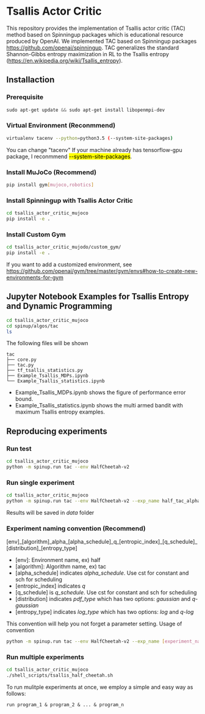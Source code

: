 # Tsallis Actor Critic
This repository provides the implementation of Tsallis actor critic (TAC) method based on Spinningup packages which is educational resource produced by OpenAI. We implemented TAC based on Spinningup packages https://github.com/openai/spinningup. TAC generalizes the standard Shannon-Gibbs entropy maximization in RL to the Tsallis entropy (https://en.wikipedia.org/wiki/Tsallis_entropy).
## Installaction
### Prerequisite
```css
sudo apt-get update && sudo apt-get install libopenmpi-dev
```
### Virtual Environment (Reconmmend)
```sh
virtualenv tacenv --python=python3.5 (--system-site-packages)
```
You can change "tacenv"
If your machine already has tensorflow-gpu package, I reconmmend <mark>--system-site-packages</mark>.
### Install MuJoCo (Recommend)
```sh
pip install gym[mujoco,robotics]
```
### Install Spinningup with Tsallis Actor Critic
```sh
cd tsallis_actor_critic_mujoco
pip install -e .
```
### Install Custom Gym
```sh
cd tsallis_actor_critic_mujodo/custom_gym/
pip install -e .
```
If you want to add a customized environment, see https://github.com/openai/gym/tree/master/gym/envs#how-to-create-new-environments-for-gym

## Jupyter Notebook Examples for Tsallis Entropy and Dynamic Programming
```sh
cd tsallis_actor_critic_mujoco
cd spinup/algos/tac
ls
```
The following files will be shown
```
tac
├── core.py
├── tac.py
├── tf_tsallis_statistics.py
├── Example_Tsallis_MDPs.ipynb 
└── Example_Tsallis_statistics.ipynb
```
- Example_Tsallis_MDPs.ipynb shows the figure of performance error bound.
- Example_Tsallis_statistics.ipynb shows the multi armed bandit with maximum Tsallis entropy examples.

## Reproducing experiments
### Run test
```sh
cd tsallis_actor_critic_mujoco
python -m spinup.run tac --env HalfCheetah-v2
```

### Run single experiment
```sh
cd tsallis_actor_critic_mujoco
python -m spinup.run tac --env HalfCheetah-v2 --exp_name half_tac_alpha_cst_q_1.5_cst_gaussian_q_log  --epochs 200 --lr 1e-3 --q 1.5 --pdf_type gaussian --log_type q-log --alpha_schedule constant --q_schedule constant --seed 0 10 20 30 40 50 60 70 80 90
```
Results will be saved in _data_ folder

### Experiment naming convention (Recommend)
[env]\_[algorithm]\_alpha\_[alpha_schedule]\_q\_[entropic_index]\_[q_schedule]\_[distribution]\_[entropy_type]
- [env]: Environment name, ex) half
- [algorithm]: Algorithm name, ex) tac
- [alpha_schedule] indicates _alpha_schedule_. Use cst for constant and sch for scheduling
- [entropic_index] indicates _q_
- [q_schedule] is _q_schedule_. Use cst for constant and sch for scheduling
- [distribution] indicates _pdf\_type_ which has two options: _gaussian_ and _q-gaussian_
- [entropy_type] indicates _log\_type_ which has two options: _log_ and _q-log_

This convention will help you not forget a parameter setting.
Usage of convention
```sh
python -m spinup.run tac --env HalfCheetah-v2 --exp_name [experiment_name]
```

### Run multiple experiments
```sh
cd tsallis_actor_critic_mujoco
./shell_scripts/tsallis_half_cheetah.sh
```
To run mulitple experiments at once, we employ a simple and easy way as follows:
```
run program_1 & program_2 & ... & program_n
```
